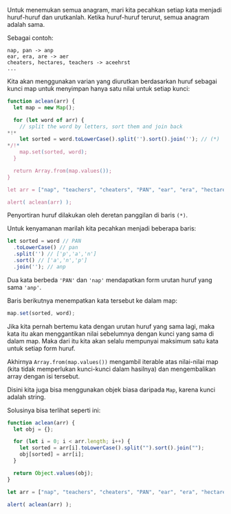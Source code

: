 Untuk menemukan semua anagram, mari kita pecahkan setiap kata menjadi huruf-huruf dan urutkanlah. Ketika huruf-huruf terurut, semua anagram adalah sama. 

Sebagai contoh:

```
nap, pan -> anp
ear, era, are -> aer
cheaters, hectares, teachers -> aceehrst
...
```

Kita akan menggunakan varian yang diurutkan berdasarkan huruf sebagai kunci map untuk menyimpan hanya satu nilai untuk setiap kunci:

```js run
function aclean(arr) {
  let map = new Map();

  for (let word of arr) {
    // split the word by letters, sort them and join back
*!*
    let sorted = word.toLowerCase().split('').sort().join(''); // (*)
*/!*
    map.set(sorted, word);
  }

  return Array.from(map.values());
}

let arr = ["nap", "teachers", "cheaters", "PAN", "ear", "era", "hectares"];

alert( aclean(arr) );
```

Penyortiran huruf dilakukan oleh deretan panggilan di baris `(*)`.

Untuk kenyamanan marilah kita pecahkan menjadi beberapa baris:

```js
let sorted = word // PAN
  .toLowerCase() // pan
  .split('') // ['p','a','n']
  .sort() // ['a','n','p']
  .join(''); // anp
```

Dua kata berbeda `'PAN'` dan `'nap'` mendapatkan form urutan huruf yang sama `'anp'`.

Baris berikutnya menempatkan kata tersebut ke dalam map:

```js
map.set(sorted, word);
```

Jika kita pernah bertemu kata dengan urutan huruf yang sama lagi, maka kata itu akan menggantikan nilai sebelumnya dengan kunci yang sama di dalam map. Maka dari itu kita akan selalu mempunyai maksimum satu kata untuk setiap form huruf.

Akhirnya `Array.from(map.values())` mengambil iterable atas nilai-nilai map (kita tidak memperlukan kunci-kunci dalam hasilnya) dan mengembalikan array dengan isi tersebut.

Disini kita juga bisa menggunakan objek biasa daripada `Map`, karena kunci adalah string.

Solusinya bisa terlihat seperti ini:

```js run demo
function aclean(arr) {
  let obj = {};

  for (let i = 0; i < arr.length; i++) {
    let sorted = arr[i].toLowerCase().split("").sort().join("");
    obj[sorted] = arr[i];
  }

  return Object.values(obj);
}

let arr = ["nap", "teachers", "cheaters", "PAN", "ear", "era", "hectares"];

alert( aclean(arr) );
```
